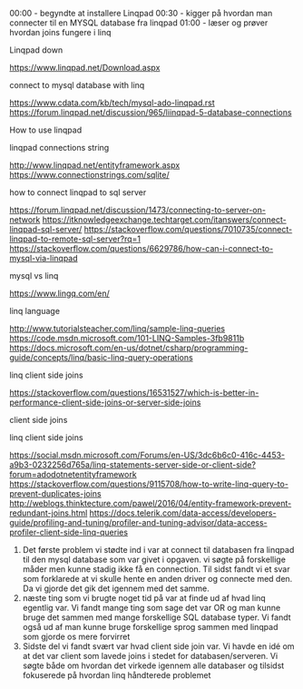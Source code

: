 00:00 - begyndte at installere Linqpad
00:30 - kigger på hvordan man connecter til en MYSQL database fra linqpad
01:00 - læser og prøver hvordan joins fungere i linq



Linqpad down

https://www.linqpad.net/Download.aspx

connect to mysql database with linq

https://www.cdata.com/kb/tech/mysql-ado-linqpad.rst
https://forum.linqpad.net/discussion/965/liinqpad-5-database-connections

How to use linqpad

linqpad connections string

http://www.linqpad.net/entityframework.aspx
https://www.connectionstrings.com/sqlite/

how to connect linqpad to sql server

https://forum.linqpad.net/discussion/1473/connecting-to-server-on-network
https://itknowledgeexchange.techtarget.com/itanswers/connect-linqpad-sql-server/
https://stackoverflow.com/questions/7010735/connect-linqpad-to-remote-sql-server?rq=1
https://stackoverflow.com/questions/6629786/how-can-i-connect-to-mysql-via-linqpad

mysql vs linq

https://www.lingq.com/en/

linq language

http://www.tutorialsteacher.com/linq/sample-linq-queries
https://code.msdn.microsoft.com/101-LINQ-Samples-3fb9811b
https://docs.microsoft.com/en-us/dotnet/csharp/programming-guide/concepts/linq/basic-linq-query-operations

linq client side joins

https://stackoverflow.com/questions/16531527/which-is-better-in-performance-client-side-joins-or-server-side-joins

client side joins

linq client side joins

https://social.msdn.microsoft.com/Forums/en-US/3dc6b6c0-416c-4453-a9b3-0232256d765a/linq-statements-server-side-or-client-side?forum=adodotnetentityframework
https://stackoverflow.com/questions/9115708/how-to-write-linq-query-to-prevent-duplicates-joins
http://weblogs.thinktecture.com/pawel/2016/04/entity-framework-prevent-redundant-joins.html
https://docs.telerik.com/data-access/developers-guide/profiling-and-tuning/profiler-and-tuning-advisor/data-access-profiler-client-side-linq-queries

1. Det første problem vi stødte ind i var at connect til databasen fra linqpad til den mysql database som var givet i opgaven.
vi søgte på forskellige måder men kunne stadig ikke få en connection. Til sidst fandt vi et svar som forklarede at vi
skulle hente en anden driver og connecte med den. Da vi gjorde det gik det igennem med det samme.
2. næste ting som vi brugte noget tid på var at finde ud af hvad linq egentlig var. Vi fandt mange ting som sage det var OR
og man kunne bruge det sammen med mange forskellige SQL database typer. Vi fandt også ud af man kunne bruge forskellige sprog sammen
med linqpad som gjorde os mere forvirret
3. Sidste del vi fandt svært var hvad client side join var. Vi havde en idé om at det var client som lavede joins i stedet for 
databasen/serveren. Vi søgte både om hvordan det virkede igennem alle databaser og tilsidst fokuserede på hvordan linq håndterede problemet
